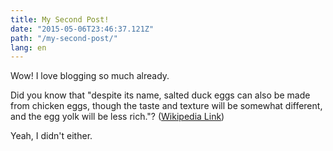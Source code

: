```yaml
---
title: My Second Post!
date: "2015-05-06T23:46:37.121Z"
path: "/my-second-post/"
lang: en
---
```


Wow! I love blogging so much already.

Did you know that "despite its name, salted duck eggs can also be made from chicken eggs, though the taste and texture will be somewhat different, and the egg yolk will be less rich."? ([Wikipedia Link](http://en.wikipedia.org/wiki/Salted_duck_egg))

Yeah, I didn't either.

